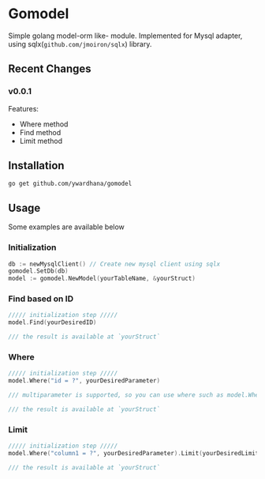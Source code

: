 # Gomodel
Simple golang model-orm like- module. Implemented for Mysql adapter, using sqlx(`github.com/jmoiron/sqlx`) library.

## Recent Changes
### v0.0.1
Features:
* Where method
* Find method
* Limit method

## Installation
```go get github.com/ywardhana/gomodel```

## Usage
Some examples are available below

### Initialization
```go
db := newMysqlClient() // Create new mysql client using sqlx
gomodel.SetDb(db)
model := gomodel.NewModel(yourTableName, &yourStruct)
```

### Find based on ID
```go
///// initialization step /////
model.Find(yourDesiredID)

/// the result is available at `yourStruct`

```

### Where
```go
///// initialization step /////
model.Where("id = ?", yourDesiredParameter)

/// multiparameter is supported, so you can use where such as model.Where("id = ? and column1 = ?", param1, param2)

/// the result is available at `yourStruct`

```

### Limit
```go
///// initialization step /////
model.Where("column1 = ?", yourDesiredParameter).Limit(yourDesiredLimit)

/// the result is available at `yourStruct`

```


